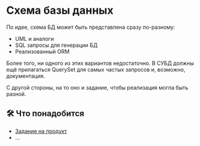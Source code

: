 # Схема базы данных

По идее, схема БД может быть представлена сразу по-разному:

- UML и аналоги
- SQL запросы для генерации БД
- Реализованный ORM

Более того, ни одного из этих вариантов недостаточно. В СУБД должны ещё прилагаться QuerySet для самых частых запросов и, возможно, документация.

С другой стороны, на то оно и задание, чтобы реализация могла быть разной.

## 🛠️ Что понадобится

- [Задание на продукт](./assignment.yaml)
- …